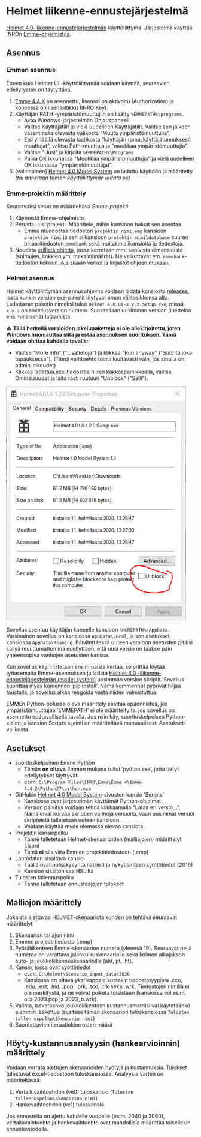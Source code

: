# Helmet liikenne-ennustejärjestelmä

[Helmet 4.0-liikenne-ennustejärjestelmän](https://github.com/HSLdevcom/helmet-model-system) käyttöliittymä. 
Järjestelmä käyttää INROn [Emme–ohjelmistoa](https://www.inrosoftware.com/en/products/emme/).

## Asennus

### Emmen asennus

Ennen kuin Helmet UI -käyttöliittymää voidaan käyttää, seuraavien edellytysten on täytyttävä:

1.	[Emme 4.4.X](https://www.inrosoftware.com/en/products/emme/) on asennettu, lisenssi on aktivoitu (Authorization) 
   ja koneessa on lisenssitikku (INRO Key).
2.	Käyttäjän PATH -ympäristömuuttujiin on lisätty `%EMMEPATH%\programs`.
    -	Avaa Windows-järjestelmän Ohjauspaneeli
    -	Valitse Käyttäjätilit ja vielä uudelleen Käyttäjätilit. Valitse sen jälkeen vasemmalla olevasta valikosta ”Muuta ympäristömuuttujia”.
    -	Etsi ylhäällä olevasta laatikosta ”käyttäjän (oma_käyttäjätunnuksesi) muuttujat”, valitse Path-muuttuja ja ”muokkaa ympäristömuuttujia”.
    -	Valitse "Uusi" ja kirjoita `%EMMEPATH%\Programs`
    -	Paina OK ikkunassa ”Muokkaa ympäristömuuttujia” ja vielä uudelleen OK ikkunassa ”ympäristömuuttujat”.
3.	[valinnainen] [Helmet 4.0 Model System](https://github.com/HSLdevcom/helmet-model-system) on ladattu käyttöön ja määritelty 
   _(tai annetaan tämän käyttöliittymän ladata se)_

### Emme-projektin määrittely

Seuraavaksi sinun on määriteltävä *Emme-projekti*:

1. Käynnistä Emme-ohjelmisto.
2. Perusta uusi projekti. Määrittele, mihin kansioon haluat sen asentaa. 
   - Emme muodostaa tiedoston `projektin_nimi.emp` kansioon `projektin_nimi` ja sen alikansioon 
     `projektin_nimi\database` suuren binaaritiedoston `emmebank` sekä muitakin alikansioita ja tiedostoja.
3. Noudata [erillistä ohjetta](sijopankki.md), jossa kerrotaan mm. sopivista dimensioista (solmujen, linkkien ym. maksimimäärät). 
   Ne vaikuttavat em. `emmebank`-tiedoston kokoon. Aja sisään verkot ja linjastot ohjeen mukaan.

### Helmet asennus

Helmet käyttöliittymän asennusohjelma voidaan ladata kansiosta [releases](https://github.com/HSLdevcom/helmet-ui/releases), 
josta kunkin version exe-paketit löytyvät oman välitosikkonsa alta. Ladattavan paketin nimeksi tulee `Helmet.4.0.UI-x.y.z.Setup.exe`, 
missä `x.y.z` on sovellusversion numero. Suositellaan uusimman version (luettelon ensimmäisenä) lataamista.

:warning: **Tällä hetkellä versioiden jakelupaketteja ei ole allekirjoitettu, joten Windows huomauttaa siitä ja estää asennuksen suorituksen. 
Tämä voidaan ohittaa kahdella tavalla:**
- Valitse "More info" ("Lisätietoja") ja klikkaa "Run anyway" ("Suorita joka tapauksessa"). (Tämä vaihtoehto toimii luultavasti vain, jos sinulla on admin-oikeudet)
- Klikkaa ladattua.exe-tiedostoa hiiren kakkospainikkeella, valitse Ominaisuudet ja laita rasti ruutuun "Unblock" ("Salli").

![Unblock](unblock.png)
 
Sovellus asentuu käyttäjän koneelle kansioon `%HOMEPATH%/AppData`. Varsinainen sovellus on kansiossa `AppData\Local`, ja sen asetukset 
kansiossa `AppData\Roaming`. Päivitettäessä uuteen versioon asetusten pitäisi säilyä muuttumattomina edellyttäen, että uusi versio 
on taakse päin yhteensopiva vanhojen asetusten kanssa.

Kun sovellus käynnistetään ensimmäistä kertaa, se yrittää löytää työasemalta Emme-asennuksen ja ladata 
[Helmet 4.0 -liikenne-ennustejärjestelmän (model system)](https://github.com/HSLdevcom/helmet-model-system) 
uusimman version skriptit. Sovellus suorittaa myös komennon ’pip install’. 
Nämä kommennot pyörivät hiljaa taustalla, ja sovellus alkaa reagoida vasta niiden valmistuttua.

EMMEn Python-polussa oleva määrittely saattaa epäonnistua, 
jos ympäristömuuttujaa ’EMMEPATH’ ei ole määritelty tai jos sovellus on asennettu epätavallisella tavalla. Jos näin käy, suorituskelpoisen 
Python-kielen ja kansion Scripts sijainti on määriteltävä manuaalisesti Asetukset-valikosta.

## Asetukset

- suorituskelpoinen Emme Python 
  - Tämän **on oltava** Emmen mukana tullut ’python.exe’, jotta tietyt edellytykset täyttyvät.
  - esim. `C:\Program Files\INRO\Emme\Emme 4\Emme-4.4.2\Python27\python.exe`
- GitHubin [Helmet 4.0 Model System](https://github.com/HSLdevcom/helmet-model-system)-sivuston kansio ’Scripts’
  - Kansiossa ovat järjestelmän käyttämät Python-ohjelmat.
  - Version päivitys voidaan tehdä klikkaamalla "Lataa eri versio...". Nämä eivät korvaa skriptien vanhoja versioita, 
  vaan uusimmat versiot skripteistä talletetaan uuteen kansioon.
  - Voidaan käyttää myös olemassa olevaa kansiota.
- Projektin kansiopolku
  - Tänne talletetaan Helmet-skenaarioiden (malliajojen) määrittelyt (.json)
  - Tämä **ei** siis viita Emmen projektitiedostoon (.emp)
- Lähtödatan sisältävä kansio
  - Täällä ovat pohjakysyntämatriisit ja nykytilanteen syöttötiedot (2016)
  - Kansion sisältön saa HSL:ltä
- Tulosten tallennuspolku
  - Tänne talletetaan ennusteajojen tulokset

## Malliajon määrittely

Jokaista ajettavaa HELMET-skenaariota kohden on tehtävä seuraavat määrittelyt:

1.	Skenaarion tai ajon nimi
2.	Emmen project-tiedosto (.emp)
3.	Pyöräliikenteen Emme-skenaarion numero (yleensä 19). Seuraavat neljä numeroa on varattava jalankulkuskenaariolle sekä 
   kolmen aikajakson auto- ja joukkoliikenneskenaarioille (aht, pt, iht).
4.	Kansio, jossa ovat syöttötiedot
    - esim. `C:\Helmet\Scenario_input_data\2030`
    - Kansiossa on oltava *yksi* kappale kustakin tiedostotyypista .cco, .edu, .ext, .lnd, .pop, .prk, .tco, .trk sekä .wrk. 
      Tiedostojen nimillä ei ole merkitystä, ja ne voivat poiketa toisistaan (kansiossa voi esim. olla 2023.pop ja 2023_b.wrk).
5.	Valinta, lasketaanko joukkoliikenteen kustannusmatriisi vai käytetäänkö aiemmin laskettua 
   (sijaitsee tämän skenaarion tuloskansiossa `Tulosten tallennuspolku\Skenaario nimi`)
6.	Suoritettavien iteraatiokierrosten määrä

## Höyty-kustannusanalyysin (hankearvioinnin) määrittely

Voidaan verrata ajettujen skenaarioiden hyötyjä ja kustannuksia. Tulokset tulostuvat excel-tiedostoon tuloskansiossa. Analyysia varten on määriteltävää:

1. Vertailuvaihtoehdon (ve0) tuloskansio (`Tulosten tallennuspolku\Skenaarion nimi`)
2. Hankevaihtoehdon (ve1) tuloskansio

Jos ennusteita on ajettu kahdelle vuodelle (esim. 2040 ja 2060), vertailuvaihtoehto ja hankevaihtoehto ovat mahdollisia määrittää toisellekin ennustevuodelle.
